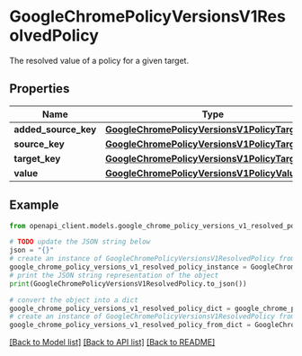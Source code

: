 # GoogleChromePolicyVersionsV1ResolvedPolicy

The resolved value of a policy for a given target.

## Properties

Name | Type | Description | Notes
------------ | ------------- | ------------- | -------------
**added_source_key** | [**GoogleChromePolicyVersionsV1PolicyTargetKey**](GoogleChromePolicyVersionsV1PolicyTargetKey.md) |  | [optional] 
**source_key** | [**GoogleChromePolicyVersionsV1PolicyTargetKey**](GoogleChromePolicyVersionsV1PolicyTargetKey.md) |  | [optional] 
**target_key** | [**GoogleChromePolicyVersionsV1PolicyTargetKey**](GoogleChromePolicyVersionsV1PolicyTargetKey.md) |  | [optional] 
**value** | [**GoogleChromePolicyVersionsV1PolicyValue**](GoogleChromePolicyVersionsV1PolicyValue.md) |  | [optional] 

## Example

```python
from openapi_client.models.google_chrome_policy_versions_v1_resolved_policy import GoogleChromePolicyVersionsV1ResolvedPolicy

# TODO update the JSON string below
json = "{}"
# create an instance of GoogleChromePolicyVersionsV1ResolvedPolicy from a JSON string
google_chrome_policy_versions_v1_resolved_policy_instance = GoogleChromePolicyVersionsV1ResolvedPolicy.from_json(json)
# print the JSON string representation of the object
print(GoogleChromePolicyVersionsV1ResolvedPolicy.to_json())

# convert the object into a dict
google_chrome_policy_versions_v1_resolved_policy_dict = google_chrome_policy_versions_v1_resolved_policy_instance.to_dict()
# create an instance of GoogleChromePolicyVersionsV1ResolvedPolicy from a dict
google_chrome_policy_versions_v1_resolved_policy_from_dict = GoogleChromePolicyVersionsV1ResolvedPolicy.from_dict(google_chrome_policy_versions_v1_resolved_policy_dict)
```
[[Back to Model list]](../README.md#documentation-for-models) [[Back to API list]](../README.md#documentation-for-api-endpoints) [[Back to README]](../README.md)


